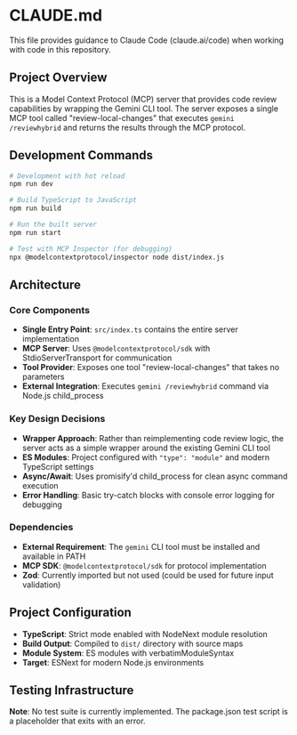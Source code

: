 # CLAUDE.md

This file provides guidance to Claude Code (claude.ai/code) when working with code in this repository.

## Project Overview

This is a Model Context Protocol (MCP) server that provides code review capabilities by wrapping the Gemini CLI tool. The server exposes a single MCP tool called "review-local-changes" that executes `gemini /reviewhybrid` and returns the results through the MCP protocol.

## Development Commands

```bash
# Development with hot reload
npm run dev

# Build TypeScript to JavaScript
npm run build

# Run the built server
npm run start

# Test with MCP Inspector (for debugging)
npx @modelcontextprotocol/inspector node dist/index.js
```

## Architecture

### Core Components

- **Single Entry Point**: `src/index.ts` contains the entire server implementation
- **MCP Server**: Uses `@modelcontextprotocol/sdk` with StdioServerTransport for communication
- **Tool Provider**: Exposes one tool "review-local-changes" that takes no parameters
- **External Integration**: Executes `gemini /reviewhybrid` command via Node.js child_process

### Key Design Decisions

- **Wrapper Approach**: Rather than reimplementing code review logic, the server acts as a simple wrapper around the existing Gemini CLI tool
- **ES Modules**: Project configured with `"type": "module"` and modern TypeScript settings
- **Async/Await**: Uses promisify'd child_process for clean async command execution
- **Error Handling**: Basic try-catch blocks with console error logging for debugging

### Dependencies

- **External Requirement**: The `gemini` CLI tool must be installed and available in PATH
- **MCP SDK**: `@modelcontextprotocol/sdk` for protocol implementation
- **Zod**: Currently imported but not used (could be used for future input validation)

## Project Configuration

- **TypeScript**: Strict mode enabled with NodeNext module resolution
- **Build Output**: Compiled to `dist/` directory with source maps
- **Module System**: ES modules with verbatimModuleSyntax
- **Target**: ESNext for modern Node.js environments

## Testing Infrastructure

**Note**: No test suite is currently implemented. The package.json test script is a placeholder that exits with an error.
